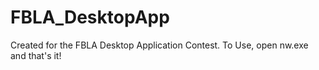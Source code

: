 # FBLA_DesktopApp
Created for the FBLA Desktop Application Contest.
To Use, open nw.exe and that's it!
